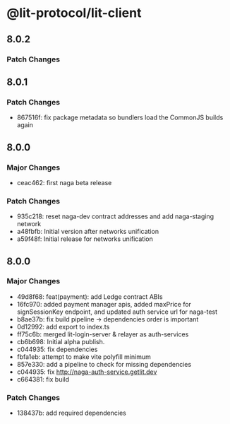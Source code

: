# @lit-protocol/lit-client

## 8.0.2

### Patch Changes


## 8.0.1

### Patch Changes

- 867516f: fix package metadata so bundlers load the CommonJS builds again

## 8.0.0

### Major Changes

- ceac462: first naga beta release

### Patch Changes

- 935c218: reset naga-dev contract addresses and add naga-staging network
- a48fbfb: Initial version after networks unification
- a59f48f: Initial release for networks unification

## 8.0.0

### Major Changes

- 49d8f68: feat(payment): add Ledge contract ABIs
- 16fc970: added payment manager apis, added maxPrice for signSessionKey endpoint, and updated auth service url for naga-test
- b8ae37b: fix build pipeline -> dependencies order is important
- 0d12992: add export to index.ts
- ff75c6b: merged lit-login-server & relayer as auth-services
- cb6b698: Initial alpha publish.
- c044935: fix dependencies
- fbfa1eb: attempt to make vite polyfill minimum
- 857e330: add a pipeline to check for missing dependencies
- c044935: fix http://naga-auth-service.getlit.dev
- c664381: fix build

### Patch Changes

- 138437b: add required dependencies
